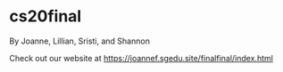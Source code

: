 # cs20final

By Joanne, Lillian, Sristi, and Shannon

Check out our website at
https://joannef.sgedu.site/finalfinal/index.html
